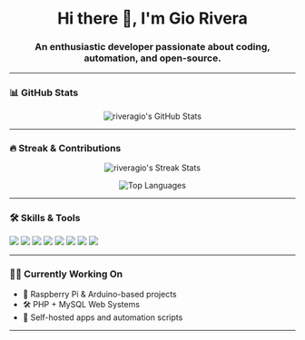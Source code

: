 <h1 align="center">Hi there 👋, I'm Gio Rivera</h1>
<h3 align="center">An enthusiastic developer passionate about coding, automation, and open-source.</h3>

---

### 📊 GitHub Stats

<p align="center">
  <img src="https://github-readme-stats.vercel.app/api?username=riveragio&show_icons=true&theme=tokyonight&hide_border=true" alt="riveragio's GitHub Stats" />
</p>

---

### 🔥 Streak & Contributions

<p align="center">
  <img src="https://github-readme-streak-stats.herokuapp.com/?user=riveragio&theme=tokyonight&hide_border=true" alt="riveragio's Streak Stats" />
</p>

<p align="center">
  <img src="https://github-readme-stats.vercel.app/api/top-langs/?username=riveragio&layout=compact&theme=tokyonight&hide_border=true" alt="Top Languages" />
</p>

---

### 🛠️ Skills & Tools
<p>
  <img src="https://img.shields.io/badge/C-00599C?style=for-the-badge&logo=c&logoColor=white"/>
  <img src="https://img.shields.io/badge/C++-00599C?style=for-the-badge&logo=c&logoColor=white"/>
  <img src="https://img.shields.io/badge/PHP-777BB4?style=for-the-badge&logo=php&logoColor=white"/>
  <img src="https://img.shields.io/badge/MySQL-00758F?style=for-the-badge&logo=mysql&logoColor=white"/>
  <img src="https://img.shields.io/badge/Linux-FCC624?style=for-the-badge&logo=linux&logoColor=black"/>
  <img src="https://img.shields.io/badge/Bash-4EAA25?style=for-the-badge&logo=gnubash&logoColor=white"/>
  <img src="https://img.shields.io/badge/Arduino-00979D?style=for-the-badge&logo=arduino&logoColor=white"/>
  <img src="https://img.shields.io/badge/Raspberry%20Pi-C51A4A?style=for-the-badge&logo=raspberrypi&logoColor=white"/>
</p>

---

### 🧑‍💻 Currently Working On

- 🎯 Raspberry Pi & Arduino-based projects
- 🛠️ PHP + MySQL Web Systems
- 🚀 Self-hosted apps and automation scripts

---
